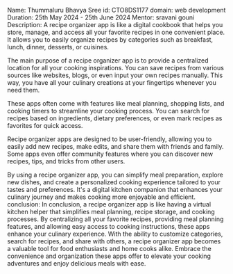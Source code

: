 Name: Thummaluru Bhavya Sree 
id: CTO8DS1177 domain: web development 
Duration: 25th May 2024 - 25th June 2024 
Mentor: sravani gouni 
Description: A recipe organizer app is like a digital cookbook that helps you store, manage, and access all your favorite recipes in one convenient place. It allows you to easily organize recipes by categories such as breakfast, lunch, dinner, desserts, or cuisines.

The main purpose of a recipe organizer app is to provide a centralized location for all your cooking inspirations. You can save recipes from various sources like websites, blogs, or even input your own recipes manually. This way, you have all your culinary creations at your fingertips whenever you need them.

These apps often come with features like meal planning, shopping lists, and cooking timers to streamline your cooking process. You can search for recipes based on ingredients, dietary preferences, or even mark recipes as favorites for quick access.

Recipe organizer apps are designed to be user-friendly, allowing you to easily add new recipes, make edits, and share them with friends and family. Some apps even offer community features where you can discover new recipes, tips, and tricks from other users.

By using a recipe organizer app, you can simplify meal preparation, explore new dishes, and create a personalized cooking experience tailored to your tastes and preferences. It's a digital kitchen companion that enhances your culinary journey and makes cooking more enjoyable and efficient. conclusion: In conclusion, a recipe organizer app is like having a virtual kitchen helper that simplifies meal planning, recipe storage, and cooking processes. By centralizing all your favorite recipes, providing meal planning features, and allowing easy access to cooking instructions, these apps enhance your culinary experience. With the ability to customize categories, search for recipes, and share with others, a recipe organizer app becomes a valuable tool for food enthusiasts and home cooks alike. Embrace the convenience and organization these apps offer to elevate your cooking adventures and enjoy delicious meals with ease.
